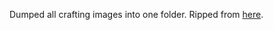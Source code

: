 Dumped all crafting images into one folder. Ripped from [here](https://www.minecraft-crafting.net/).
